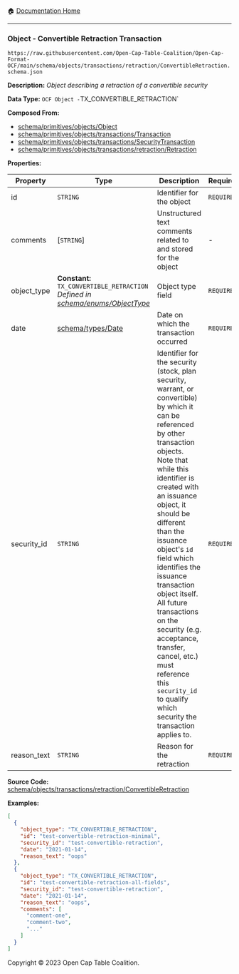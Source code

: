 :house: [Documentation Home](../../../../../README.md)

---

### Object - Convertible Retraction Transaction

`https://raw.githubusercontent.com/Open-Cap-Table-Coalition/Open-Cap-Format-OCF/main/schema/objects/transactions/retraction/ConvertibleRetraction.schema.json`

**Description:** _Object describing a retraction of a convertible security_

**Data Type:** `OCF Object -`TX_CONVERTIBLE_RETRACTION`

**Composed From:**

- [schema/primitives/objects/Object](../../../primitives/objects/Object.md)
- [schema/primitives/objects/transactions/Transaction](../../../primitives/objects/transactions/Transaction.md)
- [schema/primitives/objects/transactions/SecurityTransaction](../../../primitives/objects/transactions/SecurityTransaction.md)
- [schema/primitives/objects/transactions/retraction/Retraction](../../../primitives/objects/transactions/retraction/Retraction.md)

**Properties:**

| Property    | Type                                                                                                                | Description                                                                                                                                                                                                                                                                                                                                                                                                                                                                                                 | Required   |
| ----------- | ------------------------------------------------------------------------------------------------------------------- | ----------------------------------------------------------------------------------------------------------------------------------------------------------------------------------------------------------------------------------------------------------------------------------------------------------------------------------------------------------------------------------------------------------------------------------------------------------------------------------------------------------- | ---------- |
| id          | `STRING`                                                                                                            | Identifier for the object                                                                                                                                                                                                                                                                                                                                                                                                                                                                                   | `REQUIRED` |
| comments    | [`STRING`]                                                                                                          | Unstructured text comments related to and stored for the object                                                                                                                                                                                                                                                                                                                                                                                                                                             | -          |
| object_type | **Constant:** `TX_CONVERTIBLE_RETRACTION`</br>_Defined in [schema/enums/ObjectType](../../../enums/ObjectType.md)_  | Object type field                                                                                                                                                                                                                                                                                                                                                                                                                                                                                           | `REQUIRED` |
| date        | [schema/types/Date](../../../types/Date.md)                                                                         | Date on which the transaction occurred                                                                                                                                                                                                                                                                                                                                                                                                                                                                      | `REQUIRED` |
| security_id | `STRING`                                                                                                            | Identifier for the security (stock, plan security, warrant, or convertible) by which it can be referenced by other transaction objects. Note that while this identifier is created with an issuance object, it should be different than the issuance object's `id` field which identifies the issuance transaction object itself. All future transactions on the security (e.g. acceptance, transfer, cancel, etc.) must reference this `security_id` to qualify which security the transaction applies to. | `REQUIRED` |
| reason_text | `STRING`                                                                                                            | Reason for the retraction                                                                                                                                                                                                                                                                                                                                                                                                                                                                                   | `REQUIRED` |

**Source Code:** [schema/objects/transactions/retraction/ConvertibleRetraction](../../../../../../schema/objects/transactions/retraction/ConvertibleRetraction.schema.json)

**Examples:**

```json
[
  {
    "object_type": "TX_CONVERTIBLE_RETRACTION",
    "id": "test-convertible-retraction-minimal",
    "security_id": "test-convertible-retraction",
    "date": "2021-01-14",
    "reason_text": "oops"
  },
  {
    "object_type": "TX_CONVERTIBLE_RETRACTION",
    "id": "test-convertible-retraction-all-fields",
    "security_id": "test-convertible-retraction",
    "date": "2021-01-14",
    "reason_text": "oops",
    "comments": [
      "comment-one",
      "comment-two",
      "..."
    ]
  }
]
```

Copyright © 2023 Open Cap Table Coalition.
